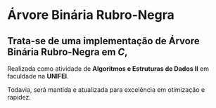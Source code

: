 # Árvore Binária Rubro-Negra

## Trata-se de uma implementação de Árvore Binária Rubro-Negra em _C_,

Realizada como atividade de **Algoritmos e Estruturas de Dados II** em faculdade na **UNIFEI**.

Todavia, será mantida e atualizada para excelência em otimização e rapidez.
